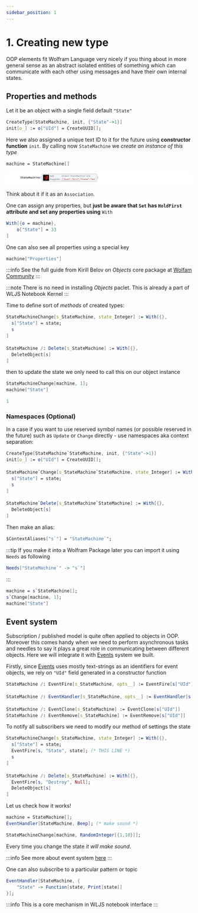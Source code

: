 ```yaml
---
sidebar_position: 1
---
```

# 1. Creating new type

OOP elements fit Wolfram Language very nicely if you thing about in more general sense as an abstract isolated entities of something which can communicate with each other using messages and have their own internal states.

## Properties and methods
Let it be an object with a single field default `"State"`

```mathematica
CreateType[StateMachine, init, {"State"->1}]
init[o_] := o["UId"] = CreateUUID[];
```

Here we also assigned a unique text ID to it for the future using __constructor function__ `init`. By calling now `StateMachine` we *create an instance of this type*

```mathematica
machine = StateMachine[]
```

![](./../../../Screenshot%202024-05-01%20at%2019.02.35.png)

Think about it if it as an `Association`.

One can assign any properties, but __just be aware that `Set` has `HoldFirst` attribute and set any properties using__ `With` 

```mathematica
With[{o = machine},
	o["State"] = 33
]
```

One can also see all properties using a special key

```mathematica
machine["Properties"]
```


:::info
See the full guide from Kirill Belov on *Objects* core package at [Wolfam Community](https://community.wolfram.com/groups/-/m/t/3092778)
:::

:::note
There is no need in installing *Objects* paclet. This is already a part of WLJS Notebook Kernel
:::

Time to define sort of *methods* of created types:

```mathematica
StateMachineChange[s_StateMachine, state_Integer] := With[{},
  s["State"] = state;
  s
]

StateMachine /: Delete[s_StateMachine] := With[{},
  DeleteObject[s]
]
```

then to update the state we only need to call this on our object instance

```mathematica
StateMachineChange[machine, 1];
machine["State"]
```

```mathematica
1
```

### Namespaces (Optional)
In a case if you want to use reserved symbol names (or possible reserved in the future) such as `Update` or `Change` directly - use namespaces aka context separation:

```mathematica
CreateType[StateMachine`StateMachine, init, {"State"->1}]
init[o_] := o["UId"] = CreateUUID[];

StateMachine`Change[s_StateMachine`StateMachine, state_Integer] := With[{},
  s["State"] = state;
  s
]

StateMachine`Delete[s_StateMachine`StateMachine] := With[{},
  DeleteObject[s]
]
```

Then make an alias:

```mathematica
$ContextAliases["s`"] = "StateMachine`";
```

:::tip
If you make it into a Wolfram Package later you can import it using `Needs` as following

```mathematica
Needs["StateMachine`" -> "s`"]
```
:::

```mathematica
machine = s`StateMachine[];
s`Change[machine, 1];
machine["State"]
```

## Event system
Subscription / published model is quite often applied to objects in OOP. Moreover this comes handy when we need to perform asynchronous tasks and needles to say it plays a great role in communicating between different objects. Here we will integrate it with [Events](frontend/Reference/Misc/Events.md) system we built.

Firstly, since [Events](frontend/Reference/Misc/Events.md) uses mostly text-strings as an identifiers for event objects, we rely on `"UId"` field generated in a constructor function

```mathematica
StateMachine /: EventFire[s_StateMachine, opts__] := EventFire[s["UId"], opts]

StateMachine /: EventHandler[s_StateMachine, opts__] := EventHandler[s["UId"], opts]

StateMachine /: EventClone[s_StateMachine] := EventClone[s["UId"]]
StateMachine /: EventRemove[s_StateMachine] := EventRemove[s["UId"]]
```

To notify all subscribers we need to modify our method of settings the state

```mathematica
StateMachineChange[s_StateMachine, state_Integer] := With[{},
  s["State"] = state;
  EventFire[s, "State", state]; (* THIS LINE *)
  s
]

StateMachine /: Delete[s_StateMachine] := With[{},
  EventFire[s, "Destroy", Null];
  DeleteObject[s]
]
```

Let us check how it works!

```mathematica
machine = StateMachine[];
EventHandler[StateMachine, Beep]; (* make sound *)
```

```mathematica
StateMachineChange[machine, RandomInteger[{1,10}]];
```

Every time you change the state *it will make sound*.

:::info
See more about event system [here](frontend/Reference/Misc/Events.md)
:::

One can also subscribe to a particular pattern or topic
```mathematica
EventHandler[StateMachine, {
	"State" -> Function[state, Print[state]]
}]; 
```

:::info
This is a core mechanism in WLJS notebook interface
:::